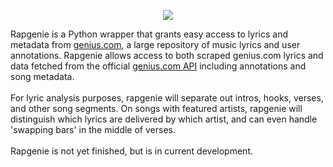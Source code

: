 <p align="center">
  <img src="http://i.imgur.com/e9Vgfom.png">
</p>
Rapgenie is a Python wrapper that grants easy access to lyrics and metadata from <a href="https://genius.com">genius.com</a>, a large repository of music lyrics and user annotations. Rapgenie allows access to both scraped genius.com lyrics and data fetched from the official <a href="https://docs.genius.com/">genius.com API</a> including annotations and song metadata.<br><br>
For lyric analysis purposes, rapgenie will separate out intros, hooks, verses, and other song segments. On songs with featured artists, rapgenie will distinguish which lyrics are delivered by which artist, and can even handle 'swapping bars' in the middle of verses.<br><br>
Rapgenie is not yet finished, but is in current development.
